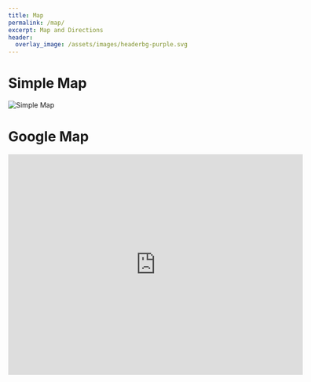 ```yaml
---
title: Map
permalink: /map/
excerpt: Map and Directions
header:
  overlay_image: /assets/images/headerbg-purple.svg
---
```


# Simple Map

![Simple Map](http://www.melbpc.org.au/media/161955/melbpc-hq-map-878x955.png?width=511&height=556)


# Google Map

<iframe src="https://www.google.com/maps/embed?pb=!1m18!1m12!1m3!1d3146.365541556025!2d145.07570131532265!3d-37.94524997972872!2m3!1f0!2f0!3f0!3m2!1i1024!2i768!4f13.1!3m3!1m2!1s0x6ad66c761be85d8d%3A0x2ef65571792436f1!2s479+Warrigal+Rd%2C+Moorabbin+VIC+3189!5e0!3m2!1sen!2sau!4v1484537763564" width="600" height="450" frameborder="0" style="border:0" allowfullscreen></iframe>



